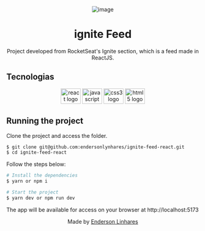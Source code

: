 <div align="center"> 
  
![image](https://user-images.githubusercontent.com/67762648/212135480-ff9b5ed9-d957-436b-a8b2-a91a44a3c3e0.png)

# ignite Feed
Project developed from RocketSeat's Ignite section, which is a feed made in ReactJS.

</div>

###

<h2 align="left">Tecnologias</h2>

<div align="center">
  <img src="https://cdn.jsdelivr.net/gh/devicons/devicon/icons/react/react-original.svg" height="40" width="52" alt="react logo"  />
  <img src="https://cdn.jsdelivr.net/gh/devicons/devicon/icons/javascript/javascript-original.svg" height="40" width="52" alt="javascript logo"  />
  <img src="https://cdn.jsdelivr.net/gh/devicons/devicon/icons/css3/css3-original.svg" height="40" width="52" alt="css3 logo"  />
  <img src="https://cdn.jsdelivr.net/gh/devicons/devicon/icons/html5/html5-original.svg" height="40" width="52" alt="html5 logo"  />
</div>

###

## Running the project

Clone the project and access the folder.

```bash
$ git clone git@github.com:endersonlynhares/ignite-feed-react.git
$ cd ignite-feed-react
```

Follow the steps below:

```bash
# Install the dependencies
$ yarn or npm i

# Start the project
$ yarn dev or npm run dev
```

The app will be available for access on your browser at http://localhost:5173


<p align="center">Made by <a href="https://github.com/endersonlynhares">Enderson Linhares</a></p>

